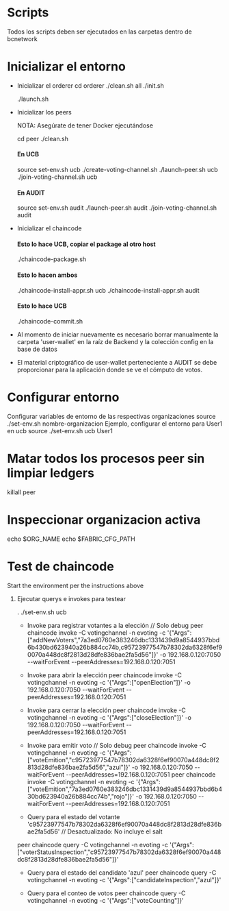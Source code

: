 Scripts
=======

Todos los scripts deben ser ejecutados en las carpetas dentro de bcnetwork

Inicializar el entorno
=========================
- Inicializar el orderer
  cd orderer
  ./clean.sh all
  ./init.sh
  <!-- Copiar el cryptomaterial al otro host -->
  ./launch.sh

- Inicializar los peers

  NOTA: Asegúrate de tener Docker ejecutándose

  cd peer
  ./clean.sh
  #### En UCB
  source set-env.sh ucb
  ./create-voting-channel.sh
  ./launch-peer.sh ucb
  ./join-voting-channel.sh ucb
  #### En AUDIT
  source set-env.sh audit
  ./launch-peer.sh audit
  ./join-voting-channel.sh audit

- Inicializar el chaincode
  #### Esto lo hace UCB, copiar el package al otro host
  ./chaincode-package.sh
  #### Esto lo hacen ambos
  ./chaincode-install-appr.sh ucb
  ./chaincode-install-appr.sh audit
  #### Esto lo hace UCB
  ./chaincode-commit.sh  

- Al momento de iniciar nuevamente es necesario borrar manualmente la carpeta 'user-wallet' en la raíz de Backend y la colección config en la base de datos

- El material criptográfico de user-wallet perteneciente a AUDIT se debe proporcionar para la aplicación donde se ve el cómputo de votos.

Configurar entorno
===================
Configurar variables de entorno de las respectivas organizaciones
source ./set-env.sh  nombre-organizacion <identidad predeterminado=admin>
Ejemplo, configurar el entorno para User1 en ucb
source ./set-env.sh   ucb   User1

Matar todos los procesos peer sin limpiar ledgers
=================================================
killall peer

Inspeccionar organizacion activa
================================
echo $ORG_NAME
echo $FABRIC_CFG_PATH

Test de chaincode
==================
Start the environment per the instructions above

1. Ejecutar querys e invokes para testear

   .  ./set-env.sh ucb

   * Invoke para registrar votantes a la elección  // Solo debug
    peer chaincode invoke -C votingchannel -n evoting  -c '{"Args":["addNewVoters","7a3ed0760e383246dbc1331439d9a8544937bbd6b430bd623940a26b884cc74b,c95723977547b78302da6328f6ef90070a448dc8f2813d28dfe836bae2fa5d56"]}' -o 192.168.0.120:7050 --waitForEvent --peerAddresses=192.168.0.120:7051

   * Invoke para abrir la elección
    peer chaincode invoke -C votingchannel -n evoting  -c '{"Args":["openElection"]}' -o 192.168.0.120:7050 --waitForEvent --peerAddresses=192.168.0.120:7051

   * Invoke para cerrar la elección
    peer chaincode invoke -C votingchannel -n evoting  -c '{"Args":["closeElection"]}' -o 192.168.0.120:7050 --waitForEvent --peerAddresses=192.168.0.120:7051

   * Invoke para emitir voto // Solo debug
    peer chaincode invoke -C votingchannel -n evoting  -c '{"Args":["voteEmition","c95723977547b78302da6328f6ef90070a448dc8f2813d28dfe836bae2fa5d56","azul"]}' -o 192.168.0.120:7050 --waitForEvent --peerAddresses=192.168.0.120:7051
    peer chaincode invoke -C votingchannel -n evoting  -c '{"Args":["voteEmition","7a3ed0760e383246dbc1331439d9a8544937bbd6b430bd623940a26b884cc74b","rojo"]}' -o 192.168.0.120:7050 --waitForEvent --peerAddresses=192.168.0.120:7051

   * Query para el estado del votante 'c95723977547b78302da6328f6ef90070a448dc8f2813d28dfe836bae2fa5d56'
   // Desactualizado: No incluye el salt
   
    peer chaincode query -C votingchannel -n evoting  -c '{"Args":["voterStatusInspection","c95723977547b78302da6328f6ef90070a448dc8f2813d28dfe836bae2fa5d56"]}'

   * Query para el estado del candidato 'azul' 
    peer chaincode query -C votingchannel -n evoting  -c '{"Args":["candidateInspection","azul"]}'

   * Query para el conteo de votos
    peer chaincode query -C votingchannel -n evoting  -c '{"Args":["voteCounting"]}'
